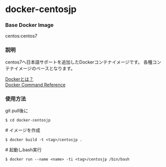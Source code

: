 # docker-centosjp

### Base Docker Image

centos:centos7

### 説明

centos7へ日本語サポートを追加したDockerコンテナイメージです。
各種コンテナイメージのベースとなります。

[Dockerとは？](https://docs.docker.com/ "Dockerとは？")  
[Docker Command Reference](https://docs.docker.com/reference/commandline/cli/ "Docker Command Reference")

### 使用方法

git pull後に

    $ cd docker-centosjp

\# イメージを作成

    $ docker build -t <tag>/centosjp .

\# 起動しbash実行

    $ docker run --name <name> -ti <tag>/centosjp /bin/bash


